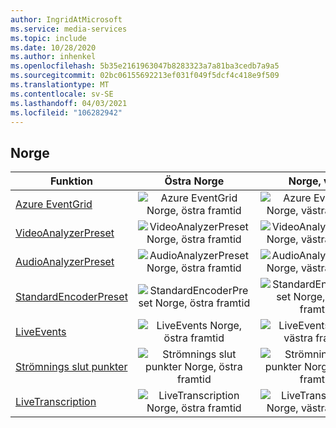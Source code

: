 ```yaml
---
author: IngridAtMicrosoft
ms.service: media-services
ms.topic: include
ms.date: 10/28/2020
ms.author: inhenkel
ms.openlocfilehash: 5b35e2161963047b8283323a7a81ba3cedb7a9a5
ms.sourcegitcommit: 02bc06155692213ef031f049f5dcf4c418e9f509
ms.translationtype: MT
ms.contentlocale: sv-SE
ms.lasthandoff: 04/03/2021
ms.locfileid: "106282942"
---
```

<!--Feature availability in region-->
## <a name="norway"></a>Norge

| Funktion | Östra Norge | Norge, väst |
| --- | :---: | :---: |
| [Azure EventGrid](../monitoring/reacting-to-media-services-events.md) |![Azure EventGrid Norge, östra framtid](../media/azure-clouds-regions/planned-active.svg)  |![Azure EventGrid Norge, västra framtid](../media/azure-clouds-regions/planned-active.svg) |
| [VideoAnalyzerPreset](../analyze-video-audio-files-concept.md) |![VideoAnalyzerPreset Norge, östra framtid](../media/azure-clouds-regions/planned-active.svg)  | ![VideoAnalyzerPreset Norge, västra framtid](../media/azure-clouds-regions/planned-active.svg) |
| [AudioAnalyzerPreset](../analyze-video-audio-files-concept.md) |![AudioAnalyzerPreset Norge, östra framtid](../media/azure-clouds-regions/planned-active.svg)  | ![AudioAnalyzerPreset Norge, västra framtid](../media/azure-clouds-regions/planned-active.svg) |
| [StandardEncoderPreset](../encode-concept.md) |![StandardEncoderPreset Norge, östra framtid](../media/azure-clouds-regions/planned-active.svg)  | ![StandardEncoderPreset Norge, västra framtid](../media/azure-clouds-regions/planned-active.svg) |
| [LiveEvents](../stream-live-streaming-concept.md) |![LiveEvents Norge, östra framtid](../media/azure-clouds-regions/planned-active.svg)  | ![LiveEvents Norge, västra framtid](../media/azure-clouds-regions/planned-active.svg) |
| [Strömnings slut punkter](../stream-streaming-endpoint-concept.md) |![Strömnings slut punkter Norge, östra framtid](../media/azure-clouds-regions/planned-active.svg) | ![Strömnings slut punkter Norge, västra framtid](../media/azure-clouds-regions/planned-active.svg) |
| [LiveTranscription](../live-event-live-transcription-how-to.md) |![LiveTranscription Norge, östra framtid](../media/azure-clouds-regions/planned-active.svg) |![LiveTranscription Norge, västra framtid](../media/azure-clouds-regions/planned-active.svg) |
